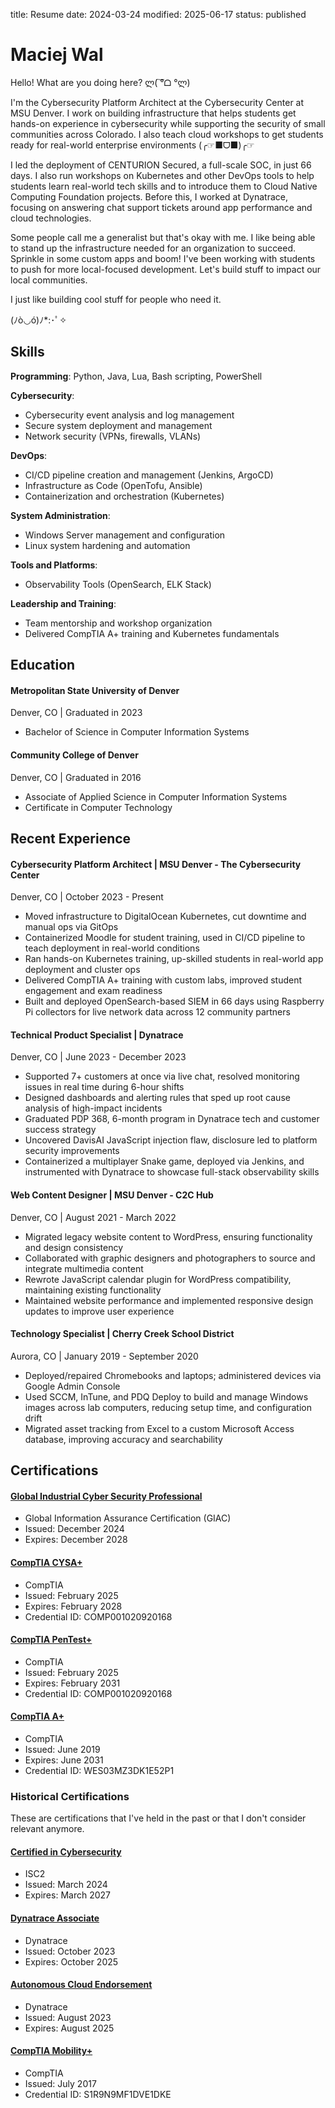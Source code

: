 title: Resume
date: 2024-03-24
modified: 2025-06-17
status: published

Maciej Wal
==========

Hello! What are you doing here? ლ( ͠°ᗝ °ლ)

I'm the Cybersecurity Platform Architect at the Cybersecurity Center at MSU Denver. I work on building infrastructure that helps students get hands-on experience in cybersecurity while supporting the security of small communities across Colorado. I also teach cloud workshops to get students ready for real-world enterprise environments (╭☞■ᗜ■)╭☞

I led the deployment of CENTURION Secured, a full-scale SOC, in just 66 days. I also run workshops on Kubernetes and other DevOps tools to help students learn real-world tech skills and to introduce them to Cloud Native Computing Foundation projects. Before this, I worked at Dynatrace, focusing on answering chat support tickets around app performance and cloud technologies.

Some people call me a generalist but that's okay with me. I like being able to stand up the infrastructure needed for an organization to succeed. Sprinkle in some custom apps and boom! I've been working with students to push for more local-focused development. Let's build stuff to impact our local communities. 

I just like building cool stuff for people who need it.

(ﾉò◡ó)ﾉ*:･ﾟ✧

## Skills

**Programming**: Python, Java, Lua, Bash scripting, PowerShell

**Cybersecurity**:  
- Cybersecurity event analysis and log management
- Secure system deployment and management
- Network security (VPNs, firewalls, VLANs)  

**DevOps**:  
- CI/CD pipeline creation and management (Jenkins, ArgoCD)  
- Infrastructure as Code (OpenTofu, Ansible)  
- Containerization and orchestration (Kubernetes)  

**System Administration**:  
- Windows Server management and configuration  
- Linux system hardening and automation

**Tools and Platforms**:  
- Observability Tools (OpenSearch, ELK Stack)  

**Leadership and Training**:  
- Team mentorship and workshop organization  
- Delivered CompTIA A+ training and Kubernetes fundamentals  

## Education

#### Metropolitan State University of Denver
Denver, CO | Graduated in 2023

- Bachelor of Science in Computer Information Systems

#### Community College of Denver
Denver, CO | Graduated in 2016

- Associate of Applied Science in Computer Information Systems
- Certificate in Computer Technology

## Recent Experience

#### Cybersecurity Platform Architect | MSU Denver - The Cybersecurity Center
Denver, CO | October 2023 - Present

- Moved infrastructure to DigitalOcean Kubernetes, cut downtime and manual ops via GitOps
- Containerized Moodle for student training, used in CI/CD pipeline to teach deployment in real-world conditions
- Ran hands-on Kubernetes training, up-skilled students in real-world app deployment and cluster ops
- Delivered CompTIA A+ training with custom labs, improved student engagement and exam readiness
- Built and deployed OpenSearch-based SIEM in 66 days using Raspberry Pi collectors for live network data across 12 community partners

#### Technical Product Specialist | Dynatrace
Denver, CO | June 2023 - December 2023

- Supported 7+ customers at once via live chat, resolved monitoring issues in real time during 6-hour shifts
- Designed dashboards and alerting rules that sped up root cause analysis of high-impact incidents
- Graduated PDP 368, 6-month program in Dynatrace tech and customer success strategy
- Uncovered DavisAI JavaScript injection flaw, disclosure led to platform security improvements
- Containerized a multiplayer Snake game, deployed via Jenkins, and instrumented with Dynatrace to showcase full-stack observability skills

#### Web Content Designer | MSU Denver - C2C Hub
Denver, CO | August 2021 - March 2022

- Migrated legacy website content to WordPress, ensuring functionality and design consistency
- Collaborated with graphic designers and photographers to source and integrate multimedia content
- Rewrote JavaScript calendar plugin for WordPress compatibility, maintaining existing functionality
- Maintained website performance and implemented responsive design updates to improve user experience

#### Technology Specialist | Cherry Creek School District
Aurora, CO | January 2019 - September 2020

- Deployed/repaired Chromebooks and laptops; administered devices via Google Admin Console
- Used SCCM, InTune, and PDQ Deploy to build and manage Windows images across lab computers, reducing setup
time, and configuration drift
- Migrated asset tracking from Excel to a custom Microsoft Access database, improving accuracy and searchability

## Certifications

#### [Global Industrial Cyber Security Professional](https://www.credly.com/badges/5b7a467f-78d9-4113-b2d8-ef1554016ff9)
- Global Information Assurance Certification (GIAC)
- Issued: December 2024
- Expires: December 2028

#### [CompTIA CYSA+](https://www.credly.com/badges/91a25c38-06a6-4029-bad8-74009e5bec6a)
- CompTIA
- Issued: February 2025
- Expires: February 2028
- Credential ID: COMP001020920168

#### [CompTIA PenTest+](https://www.credly.com/earner/earned/badge/e17b96f6-d8e1-4bbc-a72b-0accb7a39709)
- CompTIA
- Issued: February 2025
- Expires: February 2031
- Credential ID: COMP001020920168

#### [CompTIA A+](https://www.certmetrics.com/comptia/public/verification.aspx/)
- CompTIA
- Issued: June 2019
- Expires: June 2031
- Credential ID: WES03MZ3DK1E52P1

### Historical Certifications
These are certifications that I've held in the past or that I don't consider relevant anymore. 

#### [Certified in Cybersecurity](https://www.credly.com/badges/69e6d826-e9e6-4432-b749-00de03dfe3f3)
- ISC2
- Issued: March 2024
- Expires: March 2027

#### [Dynatrace Associate](https://www.credly.com/badges/556ceabb-2785-43df-a9e6-61cb521d37a8/linked_in_profile)
- Dynatrace
- Issued: October 2023
- Expires: October 2025

#### [Autonomous Cloud Endorsement](https://www.credly.com/badges/8d9b38b4-989a-4590-8323-ddad27080e54/linked_in_profile)
- Dynatrace
- Issued: August 2023
- Expires: August 2025

#### [CompTIA Mobility+](https://www.certmetrics.com/comptia/public/verification.aspx/)
- CompTIA
- Issued: July 2017
- Credential ID: S1R9N9MF1DVE1DKE